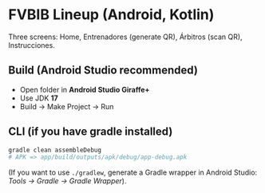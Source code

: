 # FVBIB Lineup (Android, Kotlin)

Three screens: Home, Entrenadores (generate QR), Árbitros (scan QR), Instrucciones.

## Build (Android Studio recommended)
- Open folder in **Android Studio Giraffe+**
- Use JDK **17**
- Build → Make Project → Run

## CLI (if you have gradle installed)
```bash
gradle clean assembleDebug
# APK => app/build/outputs/apk/debug/app-debug.apk
```
(If you want to use `./gradlew`, generate a Gradle wrapper in Android Studio: *Tools → Gradle → Gradle Wrapper*).
